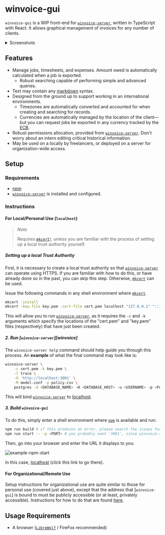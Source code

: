# winvoice-gui

`winvoice-gui` is a WIP front-end for [`winvoice-server`](https://github.com/Iron-E/winvoice-server), written in TypeScript with React. It allows graphical management of invoices for any number of clients.

<details>
	<summary>Screenshots</summary>
	<img src="https://github.com/Iron-E/winvoice-gui/assets/36409591/eaec9ab5-e307-40e9-9211-2f62b01b4325" alt="create-new-timesheet">
	<img src="https://github.com/Iron-E/winvoice-gui/assets/36409591/c4b77450-a299-424d-96df-55214e82b03e" alt="search-for-users">
	<img src="https://github.com/Iron-E/winvoice-gui/assets/36409591/465163e3-c3c1-48a5-b93a-74dea7639e5a" alt="department-table">
</details>

## Features

* Manage jobs, timesheets, and expenses. Amount owed is automatically calculated when a job is exported.
    * Robust searching capable of performing simple and advanced queries.
* Text may contain any [markdown](https://commonmark.org/help/) syntax.
* Designed from the ground up to support working in an international environments.
	* Timezones are automatically converted and accounted for when creating and searching for records.
	* Currencies are automatically managed by the location of the client— but you can request jobs be exported in any currency tracked by the [ECB](ecb.europa.eu/).
* Robust permissions allocation, provided from [`winvoice-server`][server]. Don't worry about an intern editing critical historical information.
* May be used on a locally by freelancers, or deployed on a server for organization-wide access.

## Setup

### Requirements

* [npm][npm]
* [`winvoice-server`][server] is installed and configured.

### Instructions

#### For Local/Personal Use (`localhost`)

> *Note*
>
> Requires [`mkcert`][mkcert]), unless you are familiar with the process of setting up a local trust authority yourself.

##### Setting up a local Trust Authority

First, it is necessary to create a local trust authority so that [`winvoice-server`][server] can operate using HTTPS. If you are familiar with how to do this, or have already done so in the past, you can skip this step. Otherwise, [`mkcert`][mkcert] can be used.

Issue the following commands in any shell environment where [`mkcert`][mkcert].

```sh
mkcert -install
mkcert -key-file key.pem -cert-file cert.pem localhost "127.0.0.1" "::1"
```

This will allow you to run [`winvoice-server`][server], as it requires the `-c` and `-k` arguments which specify the locations of the "cert.pem" and "key.pem" files (respectively) that have just been created.

##### 2. Run [`winvoice-server`][winvoice]

The `winvoice-server help` command should help guide you through this process. An **example** of what the final command may look like is:

```sh
winvoice-server \
    -c cert.pem -k key.pem \
    -l trace \
    -O 'http://localhost:3001' \
    -M model.conf -p policy.csv \
    postgres -d <DATABASE_NAME> -H <DATABASE_HOST> -u <USERNAME> -p <PASSWORD> # If you're unsure, `-H` is probably `localhost`.
```

This will bind [`winvoice-server`][server] to [localhost](https://localhost:3000).

##### 3. Build `winvoice-gui`

To do this, simply enter a shell environment where [`npm`][npm] is available and run:

```sh
npm run build # if this produces an error, please search the issues for a duplicate, or report it if there is none
npm run start -- -p <PORT> # you probably want '3001', since winvoice-server is on 3000
```

Then, go into your browser and enter the URL it displays to you:

![example-npm-start](https://github.com/Iron-E/winvoice-gui/assets/36409591/a9caf953-b09f-44da-8968-82d9db06d680)

In this case, [localhost](https://localhost:3001) (click this link to go there).

#### For Organizational/Remote Use

Setup instructions for organizational use are quite similar to those for personal use (covered just above), except that the address that [`winvoice-gui`] is bound to must be publicly accessible (or at least, privately accessible). Instructions for how to do that are found [here](https://nextjs.org/docs/app/building-your-application/deploying).

## Usage Requirements

* A browser ([`LibreWolf`](https://librewolf.net) / FireFox recommended)

[npm]: https://www.npmjs.com/
[server]: https://github.com/Iron-E/winvoice-ser
[mkcert]: https://github.com/FiloSottile/mkcert
